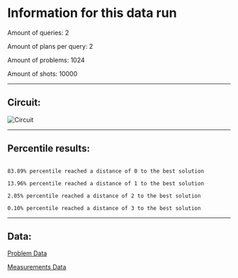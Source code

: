 # Information for this data run

Amount of queries: 2

Amount of plans per query: 2

Amount of problems: 1024

Amount of shots: 10000

<hr>

## Circuit:

![Circuit](circuit.png)

<hr>

## Percentile results:

```

83.89% percentile reached a distance of 0 to the best solution

13.96% percentile reached a distance of 1 to the best solution

2.05% percentile reached a distance of 2 to the best solution

0.10% percentile reached a distance of 3 to the best solution

```

<hr>

## Data:

[Problem Data](problems.csv)

[Measurements Data](measurements.csv)

